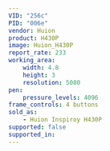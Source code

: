 ```yaml
---
VID: "256c"
PID: "006e"
vendor: Huion
product: H430P
image: Huion_H430P
report_rate: 233
working_area:
    width: 4.8
    height: 3
    resolution: 5080
pen:
    pressure_levels: 4096
frame_controls: 4 buttons
sold_as:
    - Huion Inspiroy H430P
supported: false
supported_in:
---
```

